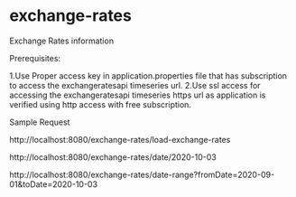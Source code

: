 # exchange-rates
Exchange Rates information

Prerequisites:

1.Use Proper access key in application.properties file that has subscription to access the exchangeratesapi timeseries url.
2.Use ssl access for accessing the exchangeratesapi timeseries https url as application is verified using http access with free subscription.

Sample Request

http://localhost:8080/exchange-rates/load-exchange-rates

http://localhost:8080/exchange-rates/date/2020-10-03

http://localhost:8080/exchange-rates/date-range?fromDate=2020-09-01&toDate=2020-10-03
